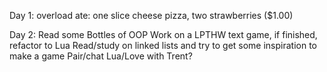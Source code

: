 Day 1: overload
  ate: one slice cheese pizza, two strawberries ($1.00)

Day 2:
Read some Bottles of OOP
Work on a LPTHW text game, if finished, refactor to Lua
Read/study on linked lists and try to get some inspiration to make a game
Pair/chat Lua/Love with Trent?
